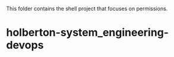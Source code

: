 This folder contains the shell project that focuses on permissions.
# holberton-system_engineering-devops
